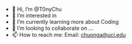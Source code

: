 - 👋 Hi, I’m @T0nyChu
- 👀 I’m interested in 
- 🌱 I’m currently learning more about Coding
- 💞️ I’m looking to collaborate on ...
- 📫 How to reach me: Email: chuonga@uci.edu

<!---
T0nyChu/T0nyChu is a ✨ special ✨ repository because its `README.md` (this file) appears on your GitHub profile.
You can click the Preview link to take a look at your changes.
--->
